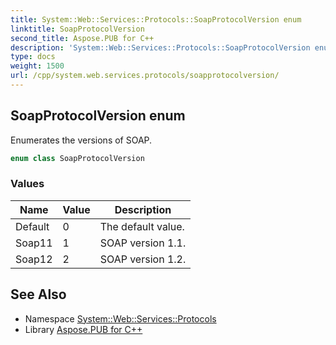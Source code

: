 ```yaml
---
title: System::Web::Services::Protocols::SoapProtocolVersion enum
linktitle: SoapProtocolVersion
second_title: Aspose.PUB for C++
description: 'System::Web::Services::Protocols::SoapProtocolVersion enum. Enumerates the versions of SOAP in C++.'
type: docs
weight: 1500
url: /cpp/system.web.services.protocols/soapprotocolversion/
---
```

## SoapProtocolVersion enum


Enumerates the versions of SOAP.

```cpp
enum class SoapProtocolVersion
```

### Values

| Name | Value | Description |
| --- | --- | --- |
| Default | 0 | The default value. |
| Soap11 | 1 | SOAP version 1.1. |
| Soap12 | 2 | SOAP version 1.2. |

## See Also

* Namespace [System::Web::Services::Protocols](../)
* Library [Aspose.PUB for C++](../../)
